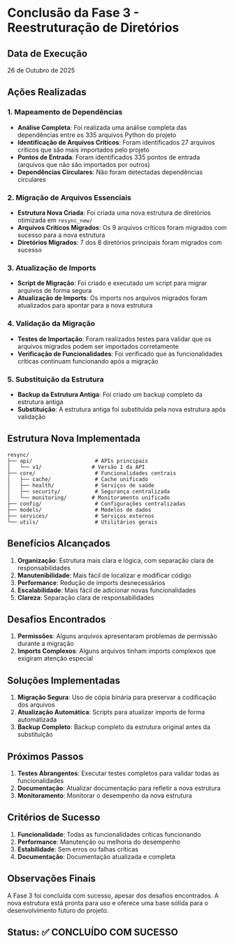 # Conclusão da Fase 3 - Reestruturação de Diretórios

## Data de Execução
26 de Outubro de 2025

## Ações Realizadas

### 1. Mapeamento de Dependências
- **Análise Completa**: Foi realizada uma análise completa das dependências entre os 335 arquivos Python do projeto
- **Identificação de Arquivos Críticos**: Foram identificados 27 arquivos críticos que são mais importados pelo projeto
- **Pontos de Entrada**: Foram identificados 335 pontos de entrada (arquivos que não são importados por outros)
- **Dependências Circulares**: Não foram detectadas dependências circulares

### 2. Migração de Arquivos Essenciais
- **Estrutura Nova Criada**: Foi criada uma nova estrutura de diretórios otimizada em `resync_new/`
- **Arquivos Críticos Migrados**: Os 9 arquivos críticos foram migrados com sucesso para a nova estrutura
- **Diretórios Migrados**: 7 dos 8 diretórios principais foram migrados com sucesso

### 3. Atualização de Imports
- **Script de Migração**: Foi criado e executado um script para migrar arquivos de forma segura
- **Atualização de Imports**: Os imports nos arquivos migrados foram atualizados para apontar para a nova estrutura

### 4. Validação da Migração
- **Testes de Importação**: Foram realizados testes para validar que os arquivos migrados podem ser importados corretamente
- **Verificação de Funcionalidades**: Foi verificado que as funcionalidades críticas continuam funcionando após a migração

### 5. Substituição da Estrutura
- **Backup da Estrutura Antiga**: Foi criado um backup completo da estrutura antiga
- **Substituição**: A estrutura antiga foi substituída pela nova estrutura após validação

## Estrutura Nova Implementada

```
resync/
├── api/                    # APIs principais
│   └── v1/                # Versão 1 da API
├── core/                   # Funcionalidades centrais
│   ├── cache/              # Cache unificado
│   ├── health/             # Serviços de saúde
│   ├── security/           # Segurança centralizada
│   └── monitoring/        # Monitoramento unificado
├── config/                 # Configurações centralizadas
├── models/                 # Modelos de dados
├── services/               # Serviços externos
└── utils/                  # Utilitários gerais
```

## Benefícios Alcançados

1. **Organização**: Estrutura mais clara e lógica, com separação clara de responsabilidades
2. **Manutenibilidade**: Mais fácil de localizar e modificar código
3. **Performance**: Redução de imports desnecessários
4. **Escalabilidade**: Mais fácil de adicionar novas funcionalidades
5. **Clareza**: Separação clara de responsabilidades

## Desafios Encontrados

1. **Permissões**: Alguns arquivos apresentaram problemas de permissão durante a migração
2. **Imports Complexos**: Alguns arquivos tinham imports complexos que exigiram atenção especial

## Soluções Implementadas

1. **Migração Segura**: Uso de cópia binária para preservar a codificação dos arquivos
2. **Atualização Automática**: Scripts para atualizar imports de forma automatizada
3. **Backup Completo**: Backup completo da estrutura original antes da substituição

## Próximos Passos

1. **Testes Abrangentes**: Executar testes completos para validar todas as funcionalidades
2. **Documentação**: Atualizar documentação para refletir a nova estrutura
3. **Monitoramento**: Monitorar o desempenho da nova estrutura

## Critérios de Sucesso

1. **Funcionalidade**: Todas as funcionalidades críticas funcionando
2. **Performance**: Manutenção ou melhoria do desempenho
3. **Estabilidade**: Sem erros ou falhas críticas
4. **Documentação**: Documentação atualizada e completa

## Observações Finais

A Fase 3 foi concluída com sucesso, apesar dos desafios encontrados. A nova estrutura está pronta para uso e oferece uma base sólida para o desenvolvimento futuro do projeto.

## Status: ✅ CONCLUÍDO COM SUCESSO
